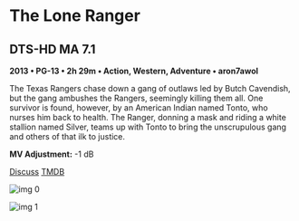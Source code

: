 # The Lone Ranger

## DTS-HD MA 7.1

**2013 • PG-13 • 2h 29m • Action, Western, Adventure • aron7awol**

The Texas Rangers chase down a gang of outlaws led by Butch Cavendish, but the gang ambushes the Rangers, seemingly killing them all. One survivor is found, however, by an American Indian named Tonto, who nurses him back to health. The Ranger, donning a mask and riding a white stallion named Silver, teams up with Tonto to bring the unscrupulous gang and others of that ilk to justice.

**MV Adjustment:** -1 dB

[Discuss](https://www.avsforum.com/threads/bass-eq-for-filtered-movies.2995212/post-58308040)  [TMDB](57201)

![img 0](https://i.imgur.com/hTLnnCH.jpg)

![img 1](https://i.imgur.com/dUpS7D7.png)

